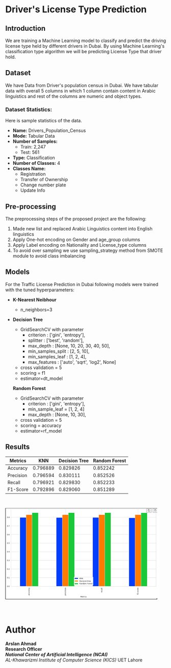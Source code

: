 # Driver's License Type Prediction

## Introduction

We are training a Machine Learning model to classify and predict the driving license type held by different drivers in Dubai. By using Machine Learning's classification type algorithm we will be predicting License Type that driver hold.

## Dataset

We have Data from Driver's population census in Dubai. We have tabular data with overall 5 columns in which 1 column contain content in Arabic linguistics and rest of the columns are numeric and object types.
### Dataset Statistics:

Here is sample statistics of the data.

- **Name:** Drivers_Population_Census
- **Mode:** Tabular Data
- **Number of Samples:** 
  - Train: 2,247 
  - Test: 561
- **Type:** Classification
- **Number of Classes:** 4
- **Classes Name:** 
  - Registration
  - Transfer of Ownership
  - Change number plate
  - Update Info

## Pre-processing

The preprocessing steps of the proposed project are the following:
<list of preprocessing steps>

1. Made new list and replaced Arabic Linguistics content into English linguistics
2. Apply One-hot encoding on Gender and age_group columns
3. Apply Label encoding on Nationality and License_type columns
4. To avoid over sampling we use sampling_strategy method from SMOTE module to avoid class imbalancing

## Models

For the Traffic License Prediction in Dubai following models were trained with the tuned hyperparameters:


- **K-Nearest Neibhour**
  - n_neighbors=3

- **Decision Tree**
  - GridSearchCV with parameter 
      - criterion : ['gini', 'entropy'],
      - splitter : ['best', 'random'],
      - max_depth : [None, 10, 20, 30, 40, 50],
      - min_samples_split : [2, 5, 10],
      - min_samples_leaf : [1, 2, 4],
      - max_features : ['auto', 'sqrt', 'log2', None]
  - cross validation = 5
  - scoring = f1
  - estimator=dt_model

  **Random Forest**
  - GridSearchCV with parameter 
      - criterion : ['gini', 'entropy'],
      - min_sample_leaf = [1, 2, 4]
      - max_depth : [None, 10, 30],
  - cross validation = 5
  - scoring = accuracy
  - estimator=rf_model

## Results


| Metrics    |    KNN   | Decision Tree | Random Forest |
|------------|----------|---------------|---------------|
| Accuracy   | 0.796889 |     0.829826  |     0.852242   |
| Precision  | 0.796594 |     0.830111  |     0.852526   |
| Recall     | 0.796921 |     0.829830  |     0.852233   |
| F1-Score   | 0.792896 |     0.829060  |     0.851289   |

<br>

![alt text](images/image.png)

<br>

# Author
**Arslan Ahmad** <br>
**Research Officer** <br>
***National Center of Artificial Intelligence (NCAI)*** <br>
*AL-Khawarizmi Institute of Computer Science (KICS)* UET Lahore <br>



